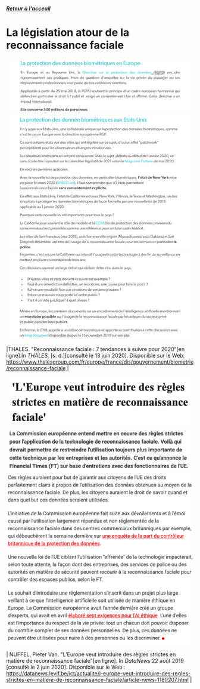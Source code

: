 ##### [Retour à l'acceuil](index.md) 

# La législation atour de la reconnaissance faciale 

![Législation](images/R.2.0..png)
![Législation](images/R.2.1.png)
![Législation](images/R.2.2..png)

|THALES. "Reconnaissance faciale : 7 tendances à suivre pour 2020"[en ligne].In *THALES*. [s. d.][consulté le 13 juin 2020]. Disponible sur le Web: <https://www.thalesgroup.com/fr/europe/france/dis/gouvernement/biometrie/reconnaissance-faciale> |

![Législation 2](images/L1.png)
![Législation 2](images/L2.png)
![Législation 2](images/L3.png)

| NUFFEL, Pieter Van. "L’Europe veut introduire des règles strictes en matière de reconnaissance faciale"[en ligne]. In *DataNews* 22 août 2019 [consulté le 2 juin 2020]. Disponible sur le Web : <https://datanews.levif.be/ict/actualite/l-europe-veut-introduire-des-regles-strictes-en-matiere-de-reconnaissance-faciale/article-news-1180207.html> |
